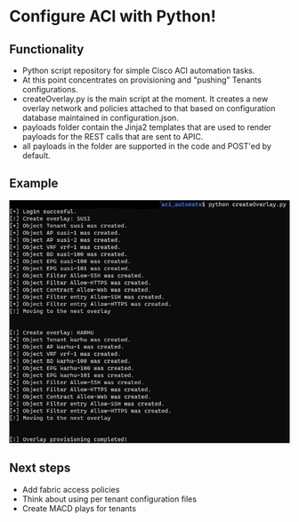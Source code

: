 # Configure ACI with Python!

## Functionality
- Python script repository for simple Cisco ACI automation tasks.
- At this point concentrates on provisioning and "pushing" Tenants configurations.
- createOverlay.py is the main script at the moment. It creates a new overlay network and policies attached to that based on configuration database maintained in configuration.json.
- payloads folder contain the Jinja2 templates that are used to render payloads for the REST calls that are sent to APIC.
- all payloads in the folder are supported in the code and POST'ed by default.

## Example

![image](example.jpg)


## Next steps
- Add fabric access policies
- Think about using per tenant configuration files
- Create MACD plays for tenants
